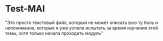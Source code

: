 # Test-MAI
"Это просто текстовый файл, который не может описать всю ту боль и непонимание, которые я уже успела испытать за время изучения этой темы, хотя только начала проходить модуль"